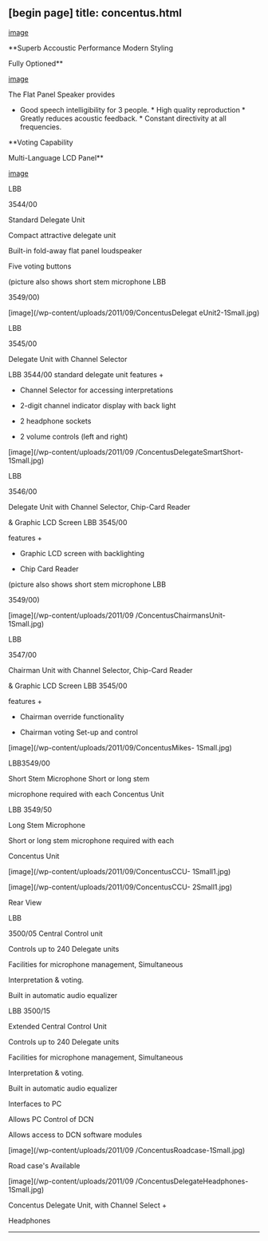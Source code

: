 [begin page]
 title: concentus.html
----------------------------------------------------------

[image](picture)

**Superb Accoustic Performance Modern Styling

Fully Optioned**

[image](picture)

The Flat Panel Speaker provides

  * Good speech intelligibility for 3 people.   * High quality reproduction   * Greatly reduces acoustic feedback.   * Constant directivity at all frequencies.

**Voting Capability

Multi-Language LCD Panel**

[image](picture)

LBB

3544/00

Standard Delegate Unit

Compact attractive delegate unit

Built-in fold-away flat panel loudspeaker

Five voting buttons

(picture also shows short stem microphone LBB

3549/00)

[image](/wp-content/uploads/2011/09/ConcentusDelegat eUnit2-1Small.jpg)

LBB

3545/00

Delegate Unit with Channel Selector

LBB 3544/00 standard delegate unit features +

+ Channel Selector for accessing interpretations

+ 2-digit channel indicator display with back light

+ 2 headphone sockets

+ 2 volume controls (left and right)

[image](/wp-content/uploads/2011/09 /ConcentusDelegateSmartShort-1Small.jpg)

LBB

3546/00

Delegate Unit with Channel Selector, Chip-Card Reader

&amp; Graphic LCD Screen  LBB 3545/00

features +

+ Graphic LCD screen with backlighting

+ Chip Card Reader

(picture also shows short stem microphone LBB

3549/00)

[image](/wp-content/uploads/2011/09 /ConcentusChairmansUnit-1Small.jpg)

LBB

3547/00

Chairman Unit with Channel Selector, Chip-Card Reader

&amp; Graphic LCD Screen  LBB 3545/00

features +

+ Chairman override functionality

+ Chairman voting Set-up and control

[image](/wp-content/uploads/2011/09/ConcentusMikes- 1Small.jpg)

LBB3549/00

Short Stem Microphone  Short or long stem

microphone required with each Concentus Unit

LBB 3549/50

Long Stem Microphone

Short or long stem microphone required with each

Concentus Unit

[image](/wp-content/uploads/2011/09/ConcentusCCU- 1Small1.jpg)

[image](/wp-content/uploads/2011/09/ConcentusCCU- 2Small1.jpg)

Rear View

LBB

3500/05  Central Control unit

Controls up to 240 Delegate units

Facilities for microphone management, Simultaneous

Interpretation &amp; voting.

Built in automatic audio equalizer

LBB 3500/15

Extended Central Control Unit

Controls up to 240 Delegate units

Facilities for microphone management, Simultaneous

Interpretation &amp; voting.

Built in automatic audio equalizer

Interfaces to PC

Allows PC Control of DCN

Allows access to DCN software modules

[image](/wp-content/uploads/2011/09 /ConcentusRoadcase-1Small.jpg)

Road case's Available

[image](/wp-content/uploads/2011/09 /ConcentusDelegateHeadphones-1Small.jpg)

Concentus Delegate Unit, with Channel Select +

Headphones




----------------------------------------------------------

